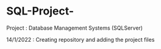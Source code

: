 # SQL-Project-
Project : Database Management Systems (SQLServer)

14/1/2022 : 
Creating repository and adding the project files 
